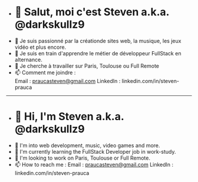 - # 👋 Salut, moi c'est Steven a.k.a. @darkskullz9
- 👀 Je suis passionné par la créationde sites web, la musique, les jeux vidéo et plus encore.
- 🌱 Je suis en train d'apprendre le métier de développeur FullStack en alternance.
- 💞️ Je cherche à travailler sur Paris, Toulouse ou Full Remote
- 📫 Comment me joindre : <br/>
  Email : praucasteven@gmail.com
  LinkedIn : linkedin.com/in/steven-prauca
______
- # 👋 Hi, I'm Steven a.k.a. @darkskullz9
- 👀 I'm into web development, music, video games and more.
- 🌱 I'm currently learning the FullStack Developer job in work-study.
- 💞️ I'm looking to work on Paris, Toulouse or Full Remote.
- 📫 How to reach me : 
  Email : praucasteven@gmail.com
  LinkedIn : linkedin.com/in/steven-prauca
<!---
darkskullz9/darkskullz9 is a ✨ special ✨ repository because its `README.md` (this file) appears on your GitHub profile.
You can click the Preview link to take a look at your changes.
--->
